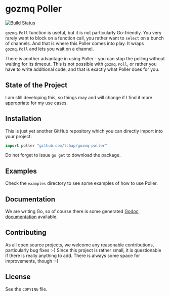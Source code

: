 # gozmq Poller

[![Build
Status](https://travis-ci.org/tchap/gozmq-poller.png?branch=master)](https://travis-ci.org/tchap/gozmq-poller)

`gozmq.Poll` function is useful, but it is not particularly Go-friendly.
You very rarely want to block on a function call, you rather want to `select`
on a bunch of channels. And that is where this Poller comes into play. It wraps
`gozmq.Poll` and lets you wait on a channel.

There is another advantage in using Poller - you can stop the polling without
waiting for its timeout. This is not possible with `gozmq.Poll`, or rather you
have to write additional code, and that is exactly what Poller does for you.

## State of the Project

I am still developing this, so things may and will change if I find it more
appropriate for my use cases.

## Installation

This is just yet another GitHub repository which you can directly import into
your project:
```go
import poller "github.com/tchap/gozmq-poller"
```
Do not forget to issue `go get` to download the package.

## Examples

Check the `examples` directory to see some examples of how to use Poller.

## Documentation

We are writing Go, so of course there is some generated
[Godoc documentation](http://godoc.org/github.com/tchap/gozmq-poller)
available.

## Contributing

As all open source projects, we welcome any reasonable contributions,
particularly bug fixes :-) Since this project is rather small, it is
questionable if there is really anything to add. There is always some space for
improvements, though :-)

## License

See the `COPYING` file.
